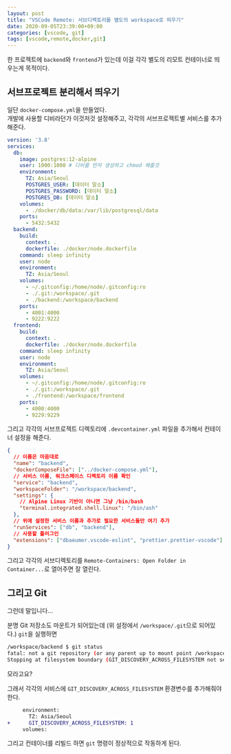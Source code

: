 ```yaml
---
layout: post
title: "VSCode Remote: 서브디렉토리를 별도의 workspace로 띄우기"
date: 2020-09-05T23:39:00+09:00
categories: [vscode, git]
tags: [vscode,remote,docker,git]
---
```


한 프로젝트에 `backend`와 `frontend`가 있는데 이걸 각각 별도의 리모트 컨테이너로 띄우는게 목적이다.

## 서브프로젝트 분리해서 띄우기

일단 `docker-compose.yml`을 만들었다. \
개발에 사용할 디비라던가 이것저것 설정해주고, 각각의 서브프로젝트별 서비스를 추가해준다.

```yaml
version: '3.8'
services:
  db:
    image: postgres:12-alpine
    user: 1000:1000 # 디비를 먼저 생성하고 chmod 해줄것
    environment:
      TZ: Asia/Seoul
      POSTGRES_USER: [데이터 말소]
      POSTGRES_PASSWORD: [데이터 말소]
      POSTGRES_DB: [데이터 말소]
    volumes:
      - ./docker/db/data:/var/lib/postgresql/data
    ports:
      - 5432:5432
  backend:
    build:
      context: .
      dockerfile: ./docker/node.dockerfile
    command: sleep infinity
    user: node
    environment:
      TZ: Asia/Seoul
    volumes:
      - ~/.gitconfig:/home/node/.gitconfig:ro
      - ./.git:/workspace/.git
      - ./backend:/workspace/backend
    ports:
      - 4001:4000
      - 9222:9222
  frontend:
    build:
      context: .
      dockerfile: ./docker/node.dockerfile
    command: sleep infinity
    user: node
    environment:
      TZ: Asia/Seoul
    volumes:
      - ~/.gitconfig:/home/node/.gitconfig:ro
      - ./.git:/workspace/.git
      - ./frontend:/workspace/frontend
    ports:
      - 4000:4000
      - 9229:9229
```

그리고 각각의 서브프로젝트 디렉토리에 `.devcontainer.yml` 파일을 추가해서 컨테이너 설정을 해준다.

```json
{
  // 이름은 마음대로
  "name": "backend",
  "dockerComposeFile": ["../docker-compose.yml"],
  // 서비스 이름, 워크스페이스 디렉토리 이름 확인
  "service": "backend", 
  "workspaceFolder": "/workspace/backend",
  "settings": {
    // Alpine Linux 기반이 아니면 그냥 /bin/bash
    "terminal.integrated.shell.linux": "/bin/ash"
  },
  // 위에 설정한 서비스 이름과 추가로 필요한 서비스들만 여기 추가
  "runServices": ["db", "backend"],
  // 사용할 플러그인
  "extensions": ["dbaeumer.vscode-eslint", "prettier.prettier-vscode"]
}
```

그리고 각각의 서브디렉토리를 `Remote-Containers: Open Folder in Container...`로 열어주면 잘 열린다.

## 그리고 Git

그런데 말입니다...

분명 Git 저장소도 마운트가 되어있는데 (위 설정에서 `/workspace/.git`으로 되어있다.) `git`을 실행하면

```sh
/workspace/backend $ git status
fatal: not a git repository (or any parent up to mount point /workspace)
Stopping at filesystem boundary (GIT_DISCOVERY_ACROSS_FILESYSTEM not set).
```
모라고요?

그래서 각각의 서비스에 `GIT_DISCOVERY_ACROSS_FILESYSTEM` 환경변수를 추가해줘야 한다.

```diff
     environment:
       TZ: Asia/Seoul
+      GIT_DISCOVERY_ACROSS_FILESYSTEM: 1
     volumes:
```

그리고 컨테이너를 리빌드 하면 `git` 명령이 정상적으로 작동하게 된다.
